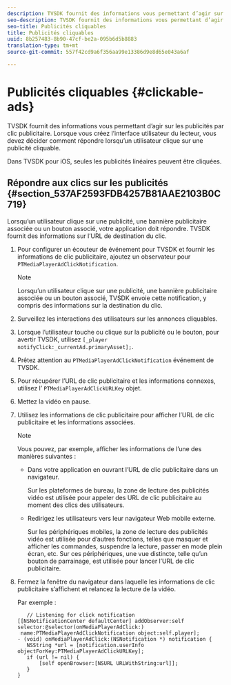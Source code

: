 ```yaml
---
description: TVSDK fournit des informations vous permettant d’agir sur les publicités par clic publicitaire. Lorsque vous créez l’interface utilisateur du lecteur, vous devez décider comment répondre lorsqu’un utilisateur clique sur une publicité cliquable.
seo-description: TVSDK fournit des informations vous permettant d’agir sur les publicités par clic publicitaire. Lorsque vous créez l’interface utilisateur du lecteur, vous devez décider comment répondre lorsqu’un utilisateur clique sur une publicité cliquable.
seo-title: Publicités cliquables
title: Publicités cliquables
uuid: 8b257483-8b90-47cf-be2a-095b6d5b8883
translation-type: tm+mt
source-git-commit: 557f42cd9a6f356aa99e13386d9e8d65e043a6af

---
```



# Publicités cliquables {#clickable-ads}

TVSDK fournit des informations vous permettant d’agir sur les publicités par clic publicitaire. Lorsque vous créez l’interface utilisateur du lecteur, vous devez décider comment répondre lorsqu’un utilisateur clique sur une publicité cliquable.

Dans TVSDK pour iOS, seules les publicités linéaires peuvent être cliquées.

## Répondre aux clics sur les publicités {#section_537AF2593FDB4257B81AAE2103B0C719}

Lorsqu’un utilisateur clique sur une publicité, une bannière publicitaire associée ou un bouton associé, votre application doit répondre. TVSDK fournit des informations sur l’URL de destination du clic.

1. Pour configurer un écouteur de événement pour TVSDK et fournir les informations de clic publicitaire, ajoutez un observateur pour `PTMediaPlayerAdClickNotification`.

   >[!NOTE]
   >
   >Lorsqu’un utilisateur clique sur une publicité, une bannière publicitaire associée ou un bouton associé, TVSDK envoie cette notification, y compris des informations sur la destination du clic.

1. Surveillez les interactions des utilisateurs sur les annonces cliquables.
1. Lorsque l’utilisateur touche ou clique sur la publicité ou le bouton, pour avertir TVSDK, utilisez `[_player notifyClick:_currentAd.primaryAsset];`.
1. Prêtez attention au `PTMediaPlayerAdClickNotification` événement de TVSDK.
1. Pour récupérer l’URL de clic publicitaire et les informations connexes, utilisez l’ `PTMediaPlayerAdClickURLKey` objet.
1. Mettez la vidéo en pause.
1. Utilisez les informations de clic publicitaire pour afficher l’URL de clic publicitaire et les informations associées.

   >[!NOTE]
   >
   >Vous pouvez, par exemple, afficher les informations de l’une des manières suivantes :

   * Dans votre application en ouvrant l’URL de clic publicitaire dans un navigateur.

      Sur les plateformes de bureau, la zone de lecture des publicités vidéo est utilisée pour appeler des URL de clic publicitaire au moment des clics des utilisateurs.
   * Redirigez les utilisateurs vers leur navigateur Web mobile externe.

      Sur les périphériques mobiles, la zone de lecture des publicités vidéo est utilisée pour d’autres fonctions, telles que masquer et afficher les commandes, suspendre la lecture, passer en mode plein écran, etc. Sur ces périphériques, une vue distincte, telle qu’un bouton de parrainage, est utilisée pour lancer l’URL de clic publicitaire.

1. Fermez la fenêtre du navigateur dans laquelle les informations de clic publicitaire s’affichent et relancez la lecture de la vidéo.

   Par exemple :

   ```
      // Listening for click notification  
   [[NSNotificationCenter defaultCenter] addObserver:self selector:@selector(onMediaPlayerAdClick:)  
    name:PTMediaPlayerAdClickNotification object:self.player]; 
   - (void) onMediaPlayerAdClick:(NSNotification *) notification { 
      NSString *url = [notification.userInfo objectForKey:PTMediaPlayerAdClickURLKey];  
      if (url != nil) { 
          [self openBrowser:[NSURL URLWithString:url]]; 
      } 
   } 
   ```
